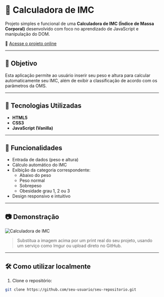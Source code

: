 # 🧮 Calculadora de IMC

Projeto simples e funcional de uma **Calculadora de IMC (Índice de Massa Corporal)** desenvolvido com foco no aprendizado de JavaScript e manipulação do DOM.

🔗 [Acesse o projeto online](https://calculadora-imc-wheat-five.vercel.app/)

---

## 📌 Objetivo

Esta aplicação permite ao usuário inserir seu peso e altura para calcular automaticamente seu IMC, além de exibir a classificação de acordo com os parâmetros da OMS.

---

## 🚀 Tecnologias Utilizadas

- **HTML5**
- **CSS3**
- **JavaScript (Vanilla)**

---

## 🎯 Funcionalidades

- Entrada de dados (peso e altura)
- Cálculo automático do IMC
- Exibição da categoria correspondente:
  - Abaixo do peso
  - Peso normal
  - Sobrepeso
  - Obesidade grau 1, 2 ou 3
- Design responsivo e intuitivo

---

## 📷 Demonstração

![Calculadora de IMC](https://via.placeholder.com/800x400?text=Captura+de+Tela+do+Projeto)

> Substitua a imagem acima por um print real do seu projeto, usando um serviço como Imgur ou upload direto no GitHub.

---

## 🛠️ Como utilizar localmente

1. Clone o repositório:

```bash
git clone https://github.com/seu-usuario/seu-repositorio.git
